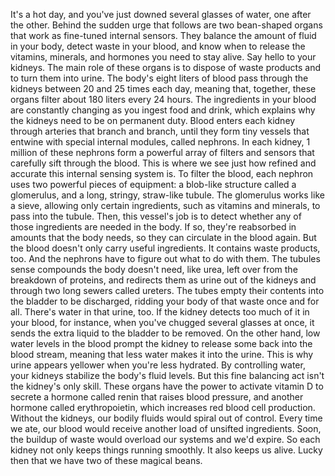 It's a hot day, and you've just downed  several glasses of water, one after the other. Behind the sudden urge that follows are two bean-shaped organs that work as fine-tuned internal sensors. They balance the amount of fluid in your body, detect waste in your blood, and know when to release  the vitamins, minerals, and hormones you need to stay alive. Say hello to your kidneys. The main role of these organs is to dispose of waste products and to turn them into urine. The body's eight liters of blood pass through the kidneys between 20 and 25 times each day, meaning that, together, these organs filter about 180 liters every 24 hours. The ingredients in your blood are constantly changing as you ingest food and drink, which explains why  the kidneys need to be on permanent duty. Blood enters each kidney through arteries that branch and branch, until they form tiny vessels that entwine with special internal modules, called nephrons. In each kidney, 1 million of these nephrons form  a powerful array of filters and sensors that carefully sift through the blood. This is where we see just how refined and accurate this internal  sensing system is. To filter the blood, each nephron uses two powerful pieces of equipment: a blob-like structure called a glomerulus, and a long, stringy, straw-like tubule. The glomerulus works like a sieve, allowing only certain ingredients, such as vitamins and minerals, to pass into the tubule. Then, this vessel's job is to detect whether any of those ingredients  are needed in the body. If so, they're reabsorbed in amounts that the body needs, so they can circulate in the blood again. But the blood doesn't only  carry useful ingredients. It contains waste products, too. And the nephrons have to figure out  what to do with them. The tubules sense compounds  the body doesn't need, like urea, left over from  the breakdown of proteins, and redirects them as urine  out of the kidneys and through two long sewers called ureters. The tubes empty their contents into the bladder to be discharged, ridding your body of that waste once and for all. There's water in that urine, too. If the kidney detects too much of it in your blood, for instance, when you've chugged several glasses at once, it sends the extra liquid to the bladder to be removed. On the other hand, low water levels in the blood prompt the kidney to release some back into the blood stream, meaning that less water  makes it into the urine. This is why urine appears yellower when you're less hydrated. By controlling water, your kidneys stabilize the body's fluid levels. But this fine balancing act isn't the kidney's only skill. These organs have the power  to activate vitamin D to secrete a hormone called renin that raises blood pressure, and another hormone  called erythropoietin, which increases red blood cell production. Without the kidneys, our bodily fluids  would spiral out of control. Every time we ate, our blood would receive another load of unsifted ingredients. Soon, the buildup of waste would overload our systems and we'd expire. So each kidney not only  keeps things running smoothly. It also keeps us alive. Lucky then that we have two  of these magical beans. 